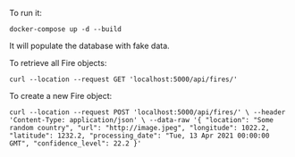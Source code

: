 To run it:

`docker-compose up -d --build`

It will populate the database with fake data.

To retrieve all Fire objects:

`curl --location --request GET 'localhost:5000/api/fires/'`

To create a new Fire object:

`curl --location --request POST 'localhost:5000/api/fires/' \
--header 'Content-Type: application/json' \
--data-raw '{
    "location": "Some random country",
    "url": "http://image.jpeg",
    "longitude": 1022.2,
    "latitude": 1232.2,
    "processing_date": "Tue, 13 Apr 2021 00:00:00 GMT",
    "confidence_level": 22.2
}'`